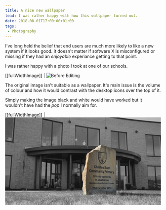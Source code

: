 ```yaml
---
title: A nice new wallpaper
lead: I was rather happy with how this wallpaper turned out.
date: 2018-08-01T17:00:00+01:00
tags:
 - Photography
---
```

I've long held the belief that end users are much more likely to like a new system if it looks good. It doesn't matter if software X is misconfigured or missing if they had an _enjoyable_ experiance getting to that point.

I was rather happy with a photo I took at one of our schools.

[[fullWidthImage]]
| ![Before Editing](./photo.jpg)

The original image isn't suitable as a wallpaper. It's main issue is the volume of colour and how it would contrast with the desktop icons over the top of it.

Simply making the image black and white would have worked but it wouldn't have had the _pop_ I normally aim for.

[[fullWidthImage]]
| ![Before Editing](./wallpaper.jpg)

